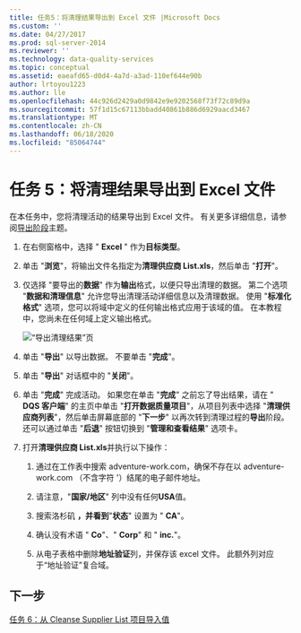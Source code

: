 ```yaml
---
title: 任务5：将清理结果导出到 Excel 文件 |Microsoft Docs
ms.custom: ''
ms.date: 04/27/2017
ms.prod: sql-server-2014
ms.reviewer: ''
ms.technology: data-quality-services
ms.topic: conceptual
ms.assetid: eaeafd65-d0d4-4a7d-a3ad-110ef644e90b
author: lrtoyou1223
ms.author: lle
ms.openlocfilehash: 44c926d2429a0d9842e9e9202568f73f72c89d9a
ms.sourcegitcommit: 57f1d15c67113bbadd40861b886d6929aacd3467
ms.translationtype: MT
ms.contentlocale: zh-CN
ms.lasthandoff: 06/18/2020
ms.locfileid: "85064744"
---
```

# <a name="task-5-exporting-cleansing-results-to-an-excel-file"></a>任务 5：将清理结果导出到 Excel 文件
  在本任务中，您将清理活动的结果导出到 Excel 文件。 有关更多详细信息，请参阅[导出阶段](https://msdn.microsoft.com/library/hh213061.aspx#Export)主题。  
  
1.  在右侧窗格中，选择 " **Excel** " 作为**目标类型**。  
  
2.  单击 "**浏览**"，将输出文件名指定为**清理供应商 List.xls**，然后单击 "**打开**"。  
  
3.  仅选择 "要导出的**数据**" 作为**输出**格式，以便只导出清理的数据。 第二个选项 "**数据和清理信息**" 允许您导出清理活动详细信息以及清理数据。 使用 "**标准化格式**" 选项，您可以将域中定义的任何输出格式应用于该域的值。 在本教程中，您尚未在任何域上定义输出格式。  
  
     ![“导出清理结果”页](../../2014/tutorials/media/et-exportingcleansingresultstoanexcelfile.jpg "“导出清理结果”页")  
  
4.  单击 "**导出**" 以导出数据。 不要单击 "**完成**"。  
  
5.  单击 "**导出**" 对话框中的 "**关闭**"。  
  
6.  单击 "**完成**" 完成活动。 如果您在单击 "**完成**" 之前忘了导出结果，请在 " **DQS 客户端**" 的主页中单击 "**打开数据质量项目**"，从项目列表中选择 "**清理供应商列表**"，然后单击屏幕底部的 "**下一步**" 以再次转到清理过程的**导出**阶段。 还可以通过单击 "**后退**" 按钮切换到 "**管理和查看结果**" 选项卡。  
  
7.  打开**清理供应商 List.xls**并执行以下操作：  
  
    1.  通过在工作表中搜索 adventure-work.com，确保不存在以 adventure-work.com （不含字符 '）结尾的电子邮件地址。  
  
    2.  请注意，"**国家/地区**" 列中没有任何**USA**值。  
  
    3.  搜索洛杉矶 **，并看到**"**状态**" 设置为 " **CA**"。  
  
    4.  确认没有术语 " **Co**"、" **Corp**" 和 " **inc.**"。  
  
    5.  从电子表格中删除**地址验证**列，并保存该 excel 文件。 此额外列对应于“地址验证”复合域。  
  
## <a name="next-step"></a>下一步  
 [任务 6：从 Cleanse Supplier List 项目导入值](../../2014/tutorials/task-6-importing-values-from-the-cleanse-supplier-list-project.md)  
  
  

